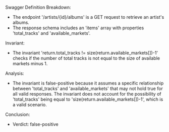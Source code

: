 Swagger Definition Breakdown:
- The endpoint '/artists/{id}/albums' is a GET request to retrieve an artist's albums.
- The response schema includes an 'items' array with properties 'total_tracks' and 'available_markets'.

Invariant:
- The invariant 'return.total_tracks != size(return.available_markets[])-1' checks if the number of total tracks is not equal to the size of available markets minus 1.

Analysis:
- The invariant is false-positive because it assumes a specific relationship between 'total_tracks' and 'available_markets' that may not hold true for all valid responses. The invariant does not account for the possibility of 'total_tracks' being equal to 'size(return.available_markets[])-1', which is a valid scenario.

Conclusion:
- Verdict: false-positive
